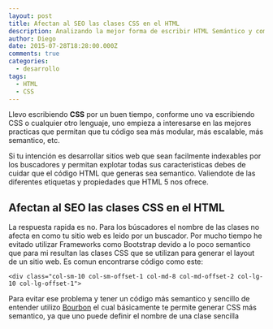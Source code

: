 ```yaml
---
layout: post
title: Afectan al SEO las clases CSS en el HTML
description: Analizando la mejor forma de escribir HTML Semántico y como CSS puede interferir en este proceso.
author: Diego
date: 2015-07-28T18:28:00.000Z
comments: true
categories:
  - desarrollo
tags:
  - HTML
  - CSS
---
```


Llevo escribiendo **CSS** por un buen tiempo, conforme uno va escribiendo CSS o cualquier otro lenguaje, uno empieza a interesarse en las mejores practicas que permitan que tu c&oacute;digo sea m&aacute;s modular, m&aacute;s escalable, m&aacute;s semantico, etc.

Si tu intenci&oacute;n es desarrollar sitios web que sean facilmente indexables por los buscadores y permitan explotar todas sus caracteristicas debes de cuidar que el c&oacute;digo HTML que generas sea semantico. Valiendote de las diferentes etiquetas y propiedades que HTML 5 nos ofrece.

## Afectan al SEO las clases CSS en el HTML

La respuesta rapida es no. Para los b&uacute;scadores el nombre de las clases no afecta en como tu sitio web es leido por un buscador. Por mucho tiempo he evitado utilizar Frameworks como Bootstrap devido a lo poco semantico que para mi resultan las clases CSS que se utilizan para generar el layout de un sitio web. Es comun encontrarse c&oacute;digo como este:

```
<div class="col-sm-10 col-sm-offset-1 col-md-8 col-md-offset-2 col-lg-10 col-lg-offset-1">
```

Para evitar ese problema y tener un c&oacute;digo m&aacute;s semantico y sencillo de entender utilizo [Bourbon](http://neat.bourbon.io/) el cual b&aacute;sicamente te permite generar CSS m&aacute;s semantico, ya que uno puede definir el nombre de una clase sencilla